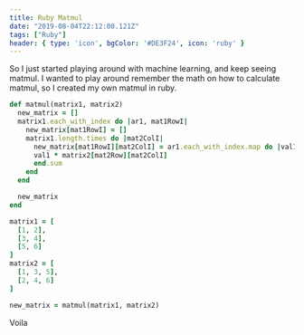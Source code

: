 ```yaml
---
title: Ruby Matmul
date: "2019-08-04T22:12:00.121Z"
tags: ["Ruby"]
header: { type: 'icon', bgColor: '#DE3F24', icon: 'ruby' }
---
```


So I just started playing around with machine learning, and keep seeing matmul.
I wanted to play around remember the math on how to calculate matmul, so I created my own matmul in ruby.

```ruby
def matmul(matrix1, matrix2)
  new_matrix = []
  matrix1.each_with_index do |ar1, mat1RowI|
    new_matrix[mat1RowI] = []
    matrix1.length.times do |mat2ColI|
      new_matrix[mat1RowI][mat2ColI] = ar1.each_with_index.map do |val1, mat2Row|
      val1 * matrix2[mat2Row][mat2ColI]
      end.sum
    end
  end

  new_matrix
end

matrix1 = [
  [1, 2],
  [3, 4],
  [5, 6]
]
matrix2 = [
  [1, 3, 5],
  [2, 4, 6]
]

new_matrix = matmul(matrix1, matrix2)
```

Voila
